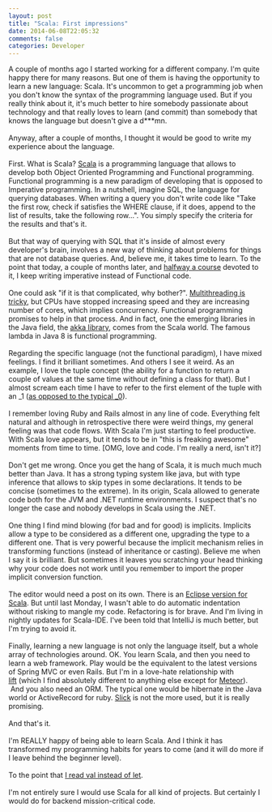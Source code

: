 ```yaml
---
layout: post
title: "Scala: First impressions"
date: 2014-06-08T22:05:32
comments: false
categories: Developer
---
```


A couple of months ago I started working for a different company. I'm quite happy there for many reasons. But one of them is having the opportunity to learn a new language: Scala. It's uncommon to get a programming job when you don't know the syntax of the programming language used. But if you really think about it, it's much better to hire somebody passionate about technology and that really loves to learn (and commit) than somebody that knows the language but doesn't give a d\*\*\*mn.
<br /><br />
Anyway, after a couple of months, I thought it would be good to write my experience about the language.
<br /><br />
First. What is Scala? <a href="http://www.scala-lang.org/">Scala</a> is a programming language that allows to develop both Object Oriented Programming and Functional programming. Functional programming is a new paradigm of developing that is opposed to Imperative programming. In a nutshell, imagine SQL, the language for querying databases. When writing a query you don't write code like "Take the first row, check if satisfies the WHERE clause, if it does, append to the list of results, take the following row...". You simply specify the criteria for the results and that's it.
<br /><br />
But that way of querying with SQL that it's inside of almost every developer's brain, involves a new way of thinking about problems for things that are not database queries. And, believe me, it takes time to learn. To the point that today, a couple of months later, and <a href="https://class.coursera.org/progfun-004">halfway a course</a> devoted to it, I keep writing imperative instead of Functional code.
<br /><br />
One could ask "if it is that complicated, why bother?". <a href="http://gonfva.blogspot.co.uk/2014/01/multithreading-warning-lights.html">Multithreading is tricky</a>, but CPUs have stopped increasing speed and they are increasing number of cores, which implies concurrency. Functional programming promises to help in that process. And in fact, one the emerging libraries in the Java field, the <a href="http://akka.io/">akka library</a>, comes from the Scala world. The famous lambda in Java 8 is functional programming.
<br /><br />
Regarding the specific language (not the functional paradigm), I have mixed feelings. I find it brilliant sometimes. And others I see it weird. As an example, I love the tuple concept (the ability for a function to return a couple of values at the same time without defining a class for that). But I almost scream each time I have to refer to the first element of the tuple with an \_1 (<a href="http://stackoverflow.com/questions/6241464/why-are-the-indexes-of-scala-tuples-1-based">as opposed to the typical \_0</a>).
<br /><br />
I remember loving Ruby and Rails almost in any line of code. Everything felt natural and although in retrospective there were weird things, my general feeling was that code flows. With Scala I'm just starting to feel productive. With Scala love appears, but it tends to be in "this is freaking awesome" moments from time to time. [OMG, love and code. I'm really a nerd, isn't it?]
<br /><br />
Don't get me wrong. Once you get the hang of Scala, it is much much much better than Java. It has a strong typing system like java, but with type inference that allows to skip types in some declarations. It tends to be concise (sometimes to the extreme). In its origin, Scala allowed to generate code both for the JVM and .NET runtime environments. I suspect that's no longer the case and nobody develops in Scala using the .NET.
<br /><br />
One thing I find mind blowing (for bad and for good) is implicits. Implicits allow a type to be considered as a different one, upgrading the type to a different one. That is very powerful because the implicit mechanism relies in transforming functions (instead of inheritance or casting). Believe me when I say it is brilliant. But sometimes it leaves you scratching your head thinking why your code does not work until you remember to import the proper implicit conversion function.
<br /><br />
The editor would need a post on its own. There is an <a href="http://scala-ide.org/">Eclipse version for Scala</a>. But until last Monday, I wasn't able to do automatic indentation without risking to mangle my code. Refactoring is for brave. And I'm living in nightly updates for Scala-IDE. I've been told that IntelliJ is much better, but I'm trying to avoid it.
<br /><br />
Finally, learning a new language is not only the language itself, but a whole array of technologies around. OK. You learn Scala, and then you need to learn a web framework. Play would be the equivalent to the latest versions of Spring MVC or even Rails. But I'm in a love-hate relationship with <a href="http://liftweb.net/">lift</a>&nbsp;(which I find absolutely different to anything else except for <a href="https://www.meteor.com/">Meteor</a>). &nbsp;And you also need an ORM. The typical one would be hibernate in the Java world or ActiveRecord for ruby. <a href="http://slick.typesafe.com/">Slick</a> is not the more used, but it is really promising.
<br /><br />
And that's it.
<br /><br />
I'm REALLY happy of being able to learn Scala. And I think it has transformed my programming habits for years to come (and it will do more if I leave behind the beginner level).
<br /><br />
To the point that <a href="https://developer.apple.com/library/prerelease/ios/documentation/Swift/Conceptual/Swift_Programming_Language/GuidedTour.html#//apple_ref/doc/uid/TP40014097-CH2-XID_1">I read val instead of let</a>.
<br /><br />
I'm not entirely sure I would use Scala for all kind of projects. But certainly I would do for backend mission-critical code.
